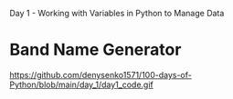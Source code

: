 Day 1 - Working with Variables in Python to Manage Data

# Band Name Generator
https://github.com/denysenko1571/100-days-of-Python/blob/main/day_1/day1_code.gif
